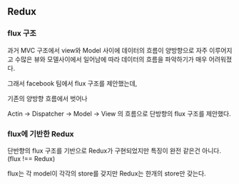 ## Redux

### flux 구조
과거 MVC 구조에서 view와 Model 사이에 데이터의 흐름이 양방향으로 자주 이루어지고 수많은 뷰와 모델사이에서 일어남에 따라 데이터의 흐름을 파악하기가 매우 어려워졌다.

그래서 facebook 팀에서 flux 구조를 제안했는데,

기존의 양방향 흐름에서 벗어나 

Actin -> Dispatcher -> Model -> View 의 흐름으로 단방향의 flux 구조를 제안했다.

### flux에 기반한 Redux

단반향의 flux 구조를 기반으로 Redux가 구현되었지만 특징이 완전 같은건 아니다. (flux !== Redux)

flux는 각 model이 각각의 store를 갖지만 Redux는 한개의 store만 갖는다. 

